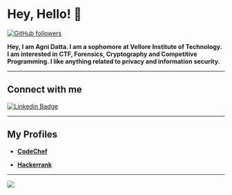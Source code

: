 # **Hey, Hello! :wave:**

[![GitHub followers](https://img.shields.io/github/followers/datta-agni?label=Follow&style=social)](https://github.com/datta-agni/?tab=followers)

**Hey, I am Agni Datta. I am a sophomore at Vellore Institute of Technology.  I am interested in CTF, Forensics, Cryptography and Competitive Programming. I like anything related to privacy and information security.**

---

## **Connect with me**

[![Linkedin Badge](https://img.shields.io/badge/-Agni-blue?style=for-the-badge-square&logo=Linkedin&logoColor=white&link=https://https://www.linkedin.com/in/agni-datta-3380b8163/)](https://www.linkedin.com/in/agni-datta-3380b8163/)

----

## **My Profiles**

* **[CodeChef](https://www.codechef.com/users/dattagni09)**

* **[Hackerrank](https://www.hackerrank.com/dattadunga)**

---

<img src="https://github-readme-stats.vercel.app/api?username=datta-agni&&show_icons=true&title_color=ffffff&icon_color=bb2acf&text_color=daf7dc&bg_color=151515">